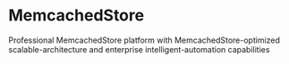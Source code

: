 # MemcachedStore
Professional MemcachedStore platform with MemcachedStore-optimized scalable-architecture and enterprise intelligent-automation capabilities
